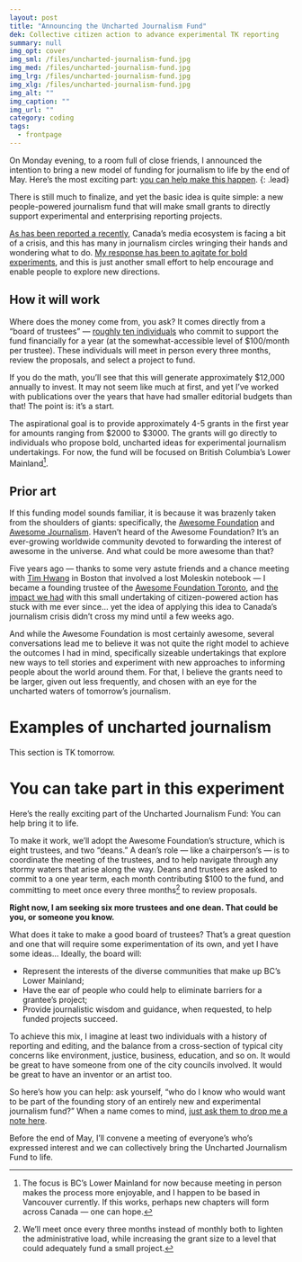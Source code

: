 ```yaml
---
layout: post
title: "Announcing the Uncharted Journalism Fund"
dek: Collective citizen action to advance experimental TK reporting
summary: null
img_opt: cover
img_sml: /files/uncharted-journalism-fund.jpg
img_med: /files/uncharted-journalism-fund.jpg
img_lrg: /files/uncharted-journalism-fund.jpg
img_xlg: /files/uncharted-journalism-fund.jpg
img_alt: ""
img_caption: ""
img_url: ""
category: coding
tags: 
  - frontpage
---
```



On Monday evening, to a room full of close friends, I announced the intention to bring a new model of funding for journalism to life by the end of May. Here’s the most exciting part: [you can help make this happen](TK).
{: .lead}

There is still much to finalize, and yet the basic idea is quite simple: a new people-powered journalism fund that will make small grants to directly support experimental and enterprising reporting projects.

[As has been reported a recently](TK), Canada’s media ecosystem is facing a bit of a crisis, and this has many in journalism circles wringing their hands and wondering what to do. [My response has been to agitate for bold experiments](TK), and this is just another small effort to help encourage and enable people to explore new directions.

## How it will work

Where does the money come from, you ask? It comes directly from a “board of trustees” — [roughly ten individuals](TK) who commit to support the fund financially for a year (at the somewhat-accessible level of $100/month per trustee). These individuals will meet in person every three months, review the proposals, and select a project to fund.

If you do the math, you’ll see that this will generate approximately $12,000 annually to invest. It may not seem like much at first, and yet I’ve worked with publications over the years that have had smaller editorial budgets than that! The point is: it’s a start.

The aspirational goal is to provide approximately 4-5 grants in the first year for amounts ranging from $2000 to $3000. The grants will go directly to individuals who propose bold, uncharted ideas for experimental journalism undertakings. For now, the fund will be focused on British Columbia’s Lower Mainland[^1].

## Prior art

If this funding model sounds familiar, it is because it was brazenly taken from the shoulders of giants: specifically, the [Awesome Foundation](http://www.awesomefoundation.org) and [Awesome Journalism](http://www.awesomefoundation.org/en/chapters/journalism). Haven’t heard of the Awesome Foundation? It’s an ever-growing worldwide community devoted to forwarding the interest of awesome in the universe. And what could be more awesome than that?

Five years ago — thanks to some very astute friends and a chance meeting with [Tim Hwang](http://timhwang.org/projects) in Boston that involved a lost Moleskin notebook — I became a founding trustee of the [Awesome Foundation Toronto](http://www.thestar.com/news/gta/2011/01/26/awesome_foundation_offers_cash_for_crazy_ideas.html), and [the impact we had](http://torontolife.com/tag/awesome-foundation/) with this small undertaking of citizen-powered action has stuck with me ever since… yet the idea of applying this idea to Canada’s journalism crisis didn’t cross my mind until a few weeks ago.

And while the Awesome Foundation is most certainly awesome, several conversations lead me to believe it was not quite the right model to achieve the outcomes I had in mind, specifically sizeable undertakings that explore new ways to tell stories and experiment with new approaches to informing people about the world around them. For that, I believe the grants need to be larger, given out less frequently, and chosen with an eye for the uncharted waters of tomorrow’s journalism.

# Examples of uncharted journalism

This section is TK tomorrow.

# You can take part in this experiment

Here’s the really exciting part of the Uncharted Journalism Fund: You can help bring it to life. 

To make it work, we’ll adopt the Awesome Foundation’s structure, which is eight trustees, and two “deans.” A dean’s role — like a chairperson’s — is to coordinate the meeting of the trustees, and to help navigate through any stormy waters that arise along the way. Deans and trustees are asked to commit to a one year term, each month contributing $100 to the fund, and committing to meet once every three months[^2] to review proposals.

**Right now, I am seeking six more trustees and one dean. That could be you, or someone you know.**

What does it take to make a good board of trustees? That’s a great question and one that will require some experimentation of its own, and yet I have some ideas… Ideally, the board will:

* Represent the interests of the diverse communities that make up BC’s Lower Mainland;
* Have the ear of people who could help to eliminate barriers for a grantee’s project;
* Provide journalistic wisdom and guidance, when requested, to help funded projects succeed. 

To achieve this mix, I imagine at least two individuals with a history of reporting and editing, and the balance from a cross-section of typical city concerns like environment, justice, business, education, and so on. It would be great to have someone from one of the city councils involved. It would be great to have an inventor or an artist too. 

So here’s how you can help: ask yourself, “who do I know who would want to be part of the founding story of an entirely new and experimental journalism fund?” When a name comes to mind, [just ask them to drop me a note here](https://phillipadsmith.typeform.com/to/AqwO6Z).

Before the end of May, I’ll convene a meeting of everyone’s who’s expressed interest and we can collectively bring the Uncharted Journalism Fund to life.

[^1]: The focus is BC’s Lower Mainland for now because meeting in person makes the process more enjoyable, and I happen to be based in Vancouver currently. If this works, perhaps new chapters will form across Canada — one can hope.

[^2]: We’ll meet once every three months instead of monthly both to lighten the administrative load, while increasing the grant size to a level that could adequately fund a small project.
